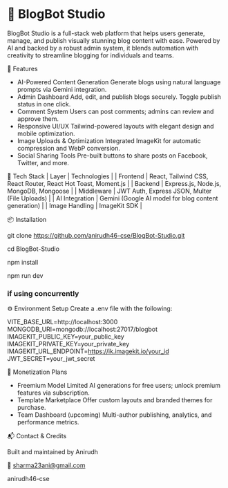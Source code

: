  # 📝 BlogBot Studio

BlogBot Studio is a full-stack web platform that helps users generate, manage, and publish visually stunning blog content with ease. Powered by AI and backed by a robust admin system, it blends automation with creativity to streamline blogging for individuals and teams.

🚀 Features

- AI-Powered Content Generation
Generate blogs using natural language prompts via Gemini integration.
- Admin Dashboard
Add, edit, and publish blogs securely. Toggle publish status in one click.
- Comment System
Users can post comments; admins can review and approve them.
- Responsive UI/UX
Tailwind-powered layouts with elegant design and mobile optimization.
- Image Uploads & Optimization
Integrated ImageKit for automatic compression and WebP conversion.
- Social Sharing Tools
Pre-built buttons to share posts on Facebook, Twitter, and more.

🧠 Tech Stack
| Layer | Technologies | 
| Frontend | React, Tailwind CSS, React Router, React Hot Toast, Moment.js | 
| Backend | Express.js, Node.js, MongoDB, Mongoose | 
| Middleware | JWT Auth, Express JSON, Multer (File Uploads) | 
| AI Integration | Gemini (Google AI model for blog content generation) | 
| Image Handling | ImageKit SDK | 


📦 Installation

git clone https://github.com/anirudh46-cse/BlogBot-Studio.git

cd BlogBot-Studio

npm install

npm run dev

### if using concurrently


⚙️ Environment Setup
Create a .env file with the following:

VITE_BASE_URL=http://localhost:3000
MONGODB_URI=mongodb://localhost:27017/blogbot
IMAGEKIT_PUBLIC_KEY=your_public_key
IMAGEKIT_PRIVATE_KEY=your_private_key
IMAGEKIT_URL_ENDPOINT=https://ik.imagekit.io/your_id
JWT_SECRET=your_jwt_secret


💸 Monetization Plans

- Freemium Model
Limited AI generations for free users; unlock premium features via subscription.
- Template Marketplace
Offer custom layouts and branded themes for purchase.
- Team Dashboard (upcoming)
Multi-author publishing, analytics, and performance metrics.


📬 Contact & Credits

Built and maintained by Anirudh

📧 sharma23ani@gmail.com

anirudh46-cse


